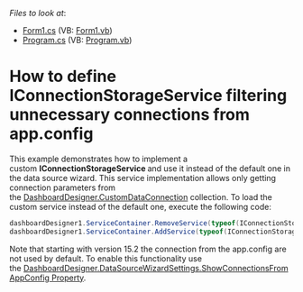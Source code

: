 <!-- default file list -->
*Files to look at*:

* [Form1.cs](./CS/WizardConnectionStorageService/Form1.cs) (VB: [Form1.vb](./VB/WizardConnectionStorageService/Form1.vb))
* [Program.cs](./CS/WizardConnectionStorageService/Program.cs) (VB: [Program.vb](./VB/WizardConnectionStorageService/Program.vb))
<!-- default file list end -->
# How to define IConnectionStorageService filtering unnecessary connections from app.config


<p>This example demonstrates how to implement a custom <strong>IConnectionStorageService </strong>and use it instead of the default one in the data source wizard. This service implementation allows only getting connection parameters from the <a href="https://documentation.devexpress.com/#Dashboard/DevExpressDashboardWinDashboardDesigner_CustomDataConnectionstopic">DashboardDesigner.CustomDataConnection</a> collection. To load the custom service instead of the default one, execute the following code:</p>


```cs
dashboardDesigner1.ServiceContainer.RemoveService(typeof(IConnectionStorageService));
dashboardDesigner1.ServiceContainer.AddService(typeof(IConnectionStorageService), new CustomConnectionStorageService(dashboardDesigner1));
```


<p>Note that starting with version 15.2 the connection from the app.config are not used by default. To enable this functionality use the <a href="https://documentation.devexpress.com/#Dashboard/DevExpressDashboardWinDashboardDataSourceWizardSettings_ShowConnectionsFromAppConfigtopic">DashboardDesigner.DataSourceWizardSettings.ShowConnectionsFromAppConfig Property</a>. </p>

<br/>


